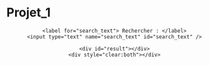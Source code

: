 # Projet_1
   
<center>

	<label for="search_text"> Rechercher : </label>
	<input type="text" name="search_text" id="search_text" />

	<div id="result"></div>
	<div style="clear:both"></div>
</center> 



<script>
	$(document).ready(function() {
		load_data();

		function load_data(query) {
			$.ajax({
				url: "./fetch.php",
				method: "post",
				data: {
					query: query
				},
				success: function(data) {
					$('#result').html(data);
				}
			});
		}

		$('#search_text').keyup(function() {
			var search = $(this).val();
			if (search != '') {
				load_data(search);
			} else {
				load_data();
			}
		});
	});
</script> 
